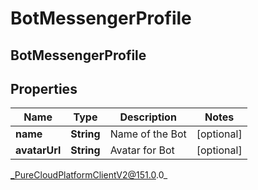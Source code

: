 # BotMessengerProfile

## BotMessengerProfile

## Properties

|Name | Type | Description | Notes|
|------------ | ------------- | ------------- | -------------|
| **name** | **String** | Name of the Bot | [optional] |
| **avatarUrl** | **String** | Avatar for Bot | [optional] |



_PureCloudPlatformClientV2@151.0.0_
